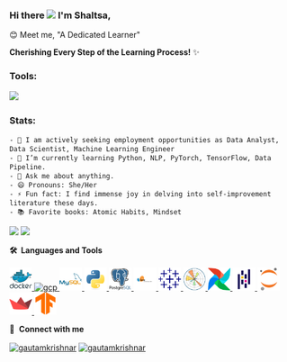 ### Hi there <a href="https://www.gautamkrishnar.com/"><img src="https://media.giphy.com/media/hvRJCLFzcasrR4ia7z/giphy.gif" width="5%"></a> I'm Shaltsa,
😊 Meet me, "A Dedicated Learner" <p>
**Cherishing Every Step of the Learning Process!** ✨
### Tools:
<p>
    <img src="https://img.shields.io/badge/Text%20Editor-Visual%20Studio%20Code-blue?&logo=visual%20studio%20code&logoColor=blue" />
</p>

### Stats:
    - 🔭 I am actively seeking employment opportunities as Data Analyst, Data Scientist, Machine Learning Engineer
    - 🌱 I’m currently learning Python, NLP, PyTorch, TensorFlow, Data Pipeline.
    - 💬 Ask me about anything.
    - 😄 Pronouns: She/Her
    - ⚡ Fun fact: I find immense joy in delving into self-improvement literature these days. 
    - 📚 Favorite books: Atomic Habits, Mindset
<p>
    <img src="https://github-readme-stats.vercel.app/api?username=shaltsanadya&hide=contribs,prs&show_icons=true&hide_border=true&title_color=000" />
    <img src="https://github-readme-stats.vercel.app/api/top-langs/?username=shaltsanadya&layout=compact" height=180 />
</p>
  <summary><b>🛠️&nbsp;&nbsp;Languages&nbsp;and&nbsp;Tools</b></summary>
  <br/> </a> <a href="https://www.docker.com/" target="_blank"> <img src="https://raw.githubusercontent.com/devicons/devicon/master/icons/docker/docker-original-wordmark.svg" alt="docker" width="40" height="40"/> </a> <a href="https://cloud.google.com" target="_blank"> <img src="https://www.vectorlogo.zone/logos/google_cloud/google_cloud-icon.svg" alt="gcp" width="40" height="40"/> <a href="https://www.mysql.com/" target="_blank"> <img src="https://raw.githubusercontent.com/devicons/devicon/master/icons/mysql/mysql-original-wordmark.svg" alt="mysql" width="40" height="40"/> </a>  <a href="https://www.python.org" target="_blank"> <img src="https://raw.githubusercontent.com/devicons/devicon/master/icons/python/python-original.svg" alt="python" width="40" height="40"/> </a> <a href="https://www.postgresql.org" target="_blank"> <img src="https://raw.githubusercontent.com/devicons/devicon/master/icons/postgresql/postgresql-original-wordmark.svg" alt="postgresql" width="40" height="40"/> </a> <a href="https://https://scikit-learn.org" target="_blank"> <img src="https://raw.githubusercontent.com/scikit-learn/scikit-learn/main/doc/logos/scikit-learn-logo.svg" alt="sklearn" width="40" height="40"/> </a> <a href="https://www.tableau.com/" target="_blank"> <img src="https://raw.githubusercontent.com/Shaltsanadya/Bootcamp_Task-2023/main/tableau.svg" alt="Tableau" width="40" height="40"/> </a> <a href="https://matplotlib.org/" target="_blank"> <img src="https://raw.githubusercontent.com/Shaltsanadya/Bootcamp_Task-2023/main/Matplotlib.svg" alt="Matplotlib" width="40" height="40"/> </a> <a href="https://airflow.apache.org/" target="_blank"> <img src="https://raw.githubusercontent.com/Shaltsanadya/Bootcamp_Task-2023/main/Apache%20Airflow.svg" alt="Apache Airflow" width="40" height="40"/> </a> <a href="https://pandas.pydata.org/" target="_blank"> <img src="https://raw.githubusercontent.com/Shaltsanadya/Bootcamp_Task-2023/main/Pandas.svg" alt="Pandas" width="40" height="40"/> </a> <a href="https://jupyter.org/" target="_blank"> <img src="https://raw.githubusercontent.com/Shaltsanadya/Bootcamp_Task-2023/main/Jupyter.svg" alt="Jupyter" width="40" height="40"/> </a> <a href="https://streamlit.io/" target="_blank"> <img src="https://raw.githubusercontent.com/Shaltsanadya/Bootcamp_Task-2023/main/Streamlit.svg" alt="Streamlit" width="40" height="40"/> </a> <a href="https://www.tensorflow.org/?hl=id" target="_blank"> <img src="https://raw.githubusercontent.com/Shaltsanadya/Bootcamp_Task-2023/main/TensorFlow.svg" alt="TensorFlow" width="40" height="40"/> </a> 




🔗 &nbsp;**Connect with me**
<p align="left">
<a href="https://linkedin.com/in/shaltsanadya" target="blank"><img align="center" src="https://raw.githubusercontent.com/rahuldkjain/github-profile-readme-generator/master/src/images/icons/Social/linked-in-alt.svg" alt="gautamkrishnar" height="30" width="40" /></a>
<a href="https://instagram.com/shaltsa_n" target="blank"><img align="center" src="https://raw.githubusercontent.com/rahuldkjain/github-profile-readme-generator/master/src/images/icons/Social/instagram.svg" alt="gautamkrishnar" height="30" width="40" /></a>


<!--
**Shaltsanadya/shaltsanadya** is a ✨ _special_ ✨ repository because its `README.md` (this file) appears on your GitHub profile.

Here are some ideas to get you started:

- 🔭 I’m currently working on ...
- 🌱 I’m currently learning ...
- 👯 I’m looking to collaborate on ...
- 🤔 I’m looking for help with ...
- 💬 Ask me about ...
- 📫 How to reach me: ...
- 😄 Pronouns: ...
- ⚡ Fun fact: ...
-->
